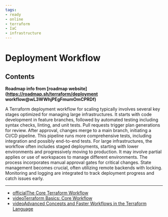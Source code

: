 ```yaml
---
tags:
- ready
- online
- terraform
- IaC
- infrastructure
---
```



# Deployment Workflow

## Contents

__Roadmap info from [roadmap website](<https://roadmap.sh/terraform/deployment> workflow@wL3WWhjPEgFmumOmCPRDf)__

A Terraform deployment workflow for scaling typically involves several key stages optimized for managing large infrastructures. It starts with code development in feature branches, followed by automated testing including syntax checks, linting, and unit tests. Pull requests trigger plan generations for review. After approval, changes merge to a main branch, initiating a CI/CD pipeline. This pipeline runs more comprehensive tests, including integration and possibly end-to-end tests. For large infrastructures, the workflow often includes staged deployments, starting with lower environments and progressively moving to production. It may involve partial applies or use of workspaces to manage different environments. The process incorporates manual approval gates for critical changes. State management becomes crucial, often utilizing remote backends with locking. Monitoring and logging are integrated to track deployment progress and catch issues early.

---

- [officialThe Core Terraform Workflow](https://developer.hashicorp.com/terraform/intro/core-workflow)
- [videoTerraform Basics: Core Workflow](https://www.youtube.com/watch?v=sqLD39xqcx0)
- [videoAdvanced Concepts and Faster Workflows in the Terraform Language](https://www.youtube.com/watch?v=J8J7ixBNF-M)
